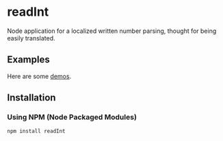 readInt
=======

Node application for a localized written number parsing, thought for being easily translated.

Examples
--------

Here are some [demos](http://nmussy.github.io/parseInt/).

Installation
------------

### Using NPM (Node Packaged Modules)

	npm install readInt